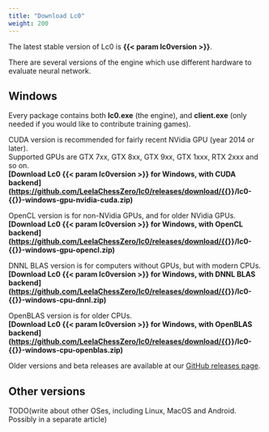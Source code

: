 ```yaml
---
title: "Download Lc0"
weight: 200
---
```


The latest stable version of Lc0 is **{{< param lc0version >}}**.

There are several versions of the engine which use different hardware to evaluate neural network.

## Windows

Every package contains both **lc0.exe** (the engine), and **client.exe** (only needed if you would like to contribute training games).

CUDA version is recommended for fairly recent NVidia GPU (year 2014 or later).  
Supported GPUs are GTX&nbsp;7xx, GTX&nbsp;8xx, GTX&nbsp;9xx, GTX&nbsp;1xxx, RTX&nbsp;2xxx and so on.  
**[Download Lc0 {{< param lc0version >}} for Windows, with CUDA backend](https://github.com/LeelaChessZero/lc0/releases/download/{{<param lc0version>}}/lc0-{{<param lc0version>}}-windows-gpu-nvidia-cuda.zip)**

OpenCL version is for non-NVidia GPUs, and for older NVidia GPUs.  
**[Download Lc0 {{< param lc0version >}} for Windows, with OpenCL backend](https://github.com/LeelaChessZero/lc0/releases/download/{{<param lc0version>}}/lc0-{{<param lc0version>}}-windows-gpu-opencl.zip)**

DNNL BLAS version is for computers without GPUs, but with modern CPUs.  
**[Download Lc0 {{< param lc0version >}} for Windows, with DNNL BLAS backend](https://github.com/LeelaChessZero/lc0/releases/download/{{<param lc0version>}}/lc0-{{<param lc0version>}}-windows-cpu-dnnl.zip)**

OpenBLAS version is for older CPUs.  
**[Download Lc0 {{< param lc0version >}} for Windows, with OpenBLAS backend](https://github.com/LeelaChessZero/lc0/releases/download/{{<param lc0version>}}/lc0-{{<param lc0version>}}-windows-cpu-openblas.zip)**

Older versions and beta releases are available at our [GitHub releases page](https://github.com/LeelaChessZero/lc0/releases).

## Other versions

TODO(write about other OSes, including Linux, MacOS and Android. Possibly in a separate article)
